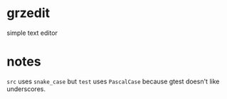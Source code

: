 # grzedit
simple text editor

# notes
`src` uses `snake_case` but `test` uses `PascalCase` because gtest doesn't like underscores.
